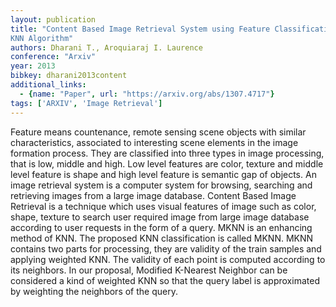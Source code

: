 ```yaml
---
layout: publication
title: "Content Based Image Retrieval System using Feature Classification with Modified
KNN Algorithm"
authors: Dharani T., Aroquiaraj I. Laurence
conference: "Arxiv"
year: 2013
bibkey: dharani2013content
additional_links:
  - {name: "Paper", url: "https://arxiv.org/abs/1307.4717"}
tags: ['ARXIV', 'Image Retrieval']
---
```

Feature means countenance, remote sensing scene objects with similar
characteristics, associated to interesting scene elements in the image formation
process. They are classified into three types in image processing, that is low,
middle and high. Low level features are color, texture and middle level feature
is shape and high level feature is semantic gap of objects. An image retrieval
system is a computer system for browsing, searching and retrieving images from a
large image database. Content Based Image Retrieval is a technique which uses
visual features of image such as color, shape, texture to search user required
image from large image database according to user requests in the form of a
query. MKNN is an enhancing method of KNN. The proposed KNN classification is
called MKNN. MKNN contains two parts for processing, they are validity of the
train samples and applying weighted KNN. The validity of each point is computed
according to its neighbors. In our proposal, Modified K-Nearest Neighbor can be
considered a kind of weighted KNN so that the query label is approximated by
weighting the neighbors of the query.
